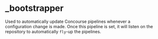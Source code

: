 # _bootstrapper

Used to automatically update Concourse pipelines whenever a configuration change is made. Once this pipeline is set, it will listen on the repository to automatically `fly`-up the pipelines.
